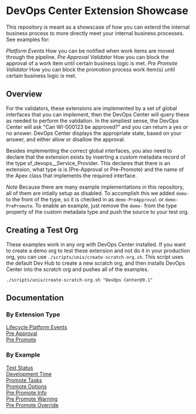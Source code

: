 # DevOps Center Extension Showcase

This repository is meant as a showscase of how you can extend the internal business process to more directly meet your internal business processes. See examples for:

_Platform Events_ How you can be notified when work items are moved through the pipeline.
_Pre Approval Validator_ How you can block the approval of a work item until certain business logic is met.
_Pre Promote Validator_ How you can block the promotion process work item(s) until certain business logic is met.

## Overview

For the validators, these extensions are implemented by a set of global interfaces that you can implement, then the DevOps Center will query these as needed to perform the validation. In the simpliest sense, the DevOps Center will ask "Can WI-000123 be approved?" and you can return a yes or no answer. DevOps Center displays the appropriate state, based on your answer, and either allow or disallow the approval.

Besides implementing the correct global interfaces, you also need to declare that the extension exists by inserting a custom metadata record of the type sf_devops\_\_Service_Provider. This declares that there is an extension, what type is is (Pre-Approval or Pre-Promote) and the name of the Apex class that implements the required interface.

_Note_ Because there are many example implementations in this repository, all of them are intially setup as disabled. To accomplish this we added `demo-` to the front of the type, so it is checked in as `demo-PreApproval` or `demo-PrePromote`. To enable an example, just remove the `demo-` from the type property of the custom metadata type and push the source to your test org.

## Creating a Test Org

These examples work in any org with DevOps Center installed. If you want to create a demo org to test these extension and not do it in your production org, you can use `./scripts/unix/create-scratch-org.sh`. This script uses the default Dev Hub to create a new scratch org, and then installs DevOps Center into the scratch org and pushes all of the examples.

`./scripts/unix/create-scratch-org.sh "DevOps Center@9.1"`

## Documentation

### By Extension Type

[Lifecycle Platform Events](./docs/Lifecycle.md)  
[Pre Approval](./docs/PreApprovalValidators.md)  
[Pre Promote](./docs/PrePromoteValidators.md)

### By Example

[Test Status](./docs/examples/TestStatus.md)  
[Development Time](./docs/examples/DevelopmentTime.md)  
[Promote Tasks](./docs/examples/PromoteTasks.md)  
[Promote Options](./docs/examples/PromoteOptions.md)  
[Pre Promote Info](./docs/examples/PrePromoteInfo.md)  
[Pre Promote Warning](./docs/examples/PrePromoteWarning.md)  
[Pre Promote Override](./docs/examples/PrePromoteOverride.md)
